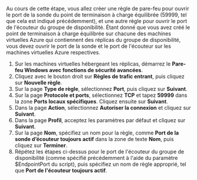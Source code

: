Au cours de cette étape, vous allez créer une règle de pare-feu pour ouvrir le port de la sonde du point de terminaison à charge équilibrée (59999, tel que cela est indiqué précédemment), et une autre règle pour ouvrir le port de l'écouteur du groupe de disponibilité. Étant donné que vous avez créé le point de terminaison à charge équilibrée sur chacune des machines virtuelles Azure qui contiennent des réplicas du groupe de disponibilité, vous devez ouvrir le port de la sonde et le port de l'écouteur sur les machines virtuelles Azure respectives.

1. Sur les machines virtuelles hébergeant les réplicas, démarrez le **Pare-feu Windows avec fonctions de sécurité avancées**.
2. Cliquez avec le bouton droit sur **Règles de trafic entrant**, puis cliquez sur **Nouvelle règle**.
3. Sur la page **Type de règle**, sélectionnez **Port**, puis cliquez sur **Suivant**.
4. Sur la page **Protocole et ports**, sélectionnez **TCP** et tapez **59999** dans la zone **Ports locaux spécifiques**. Cliquez ensuite sur **Suivant**.
5. Dans la page **Action**, sélectionnez **Autoriser la connexion** et cliquez sur **Suivant**.
6. Dans la page **Profil**, acceptez les paramètres par défaut et cliquez sur **Suivant**.
7. Sur la page **Nom**, spécifiez un nom pour la règle, comme **Port de la sonde d’écouteur toujours actif** dans la zone de texte **Nom**, puis cliquez sur **Terminer**.
8. Répétez les étapes ci-dessus pour le port de l'écouteur du groupe de disponibilité (comme spécifié précédemment à l'aide du paramètre $EndpointPort du script), puis spécifiez un nom de règle approprié, tel que **Port de l'écouteur toujours actif**.



<!--HONumber=Nov16_HO5-->


